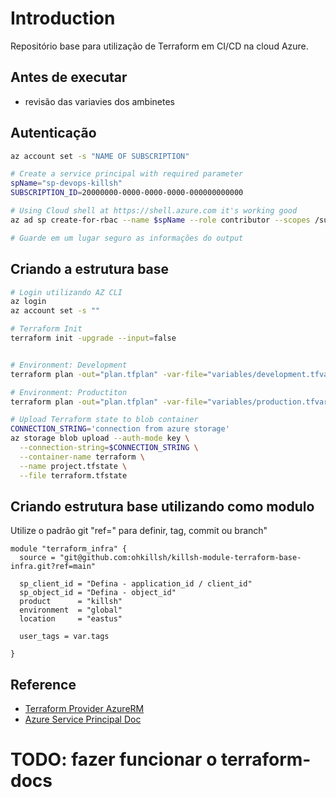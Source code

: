 # Introduction

Repositório base para utilização de Terraform em CI/CD na cloud Azure.

## Antes de executar

* revisão das variavies dos ambinetes

## Autenticação

```bash
az account set -s "NAME OF SUBSCRIPTION"
```

```bash
# Create a service principal with required parameter
spName="sp-devops-killsh"
SUBSCRIPTION_ID=20000000-0000-0000-0000-000000000000

# Using Cloud shell at https://shell.azure.com it's working good
az ad sp create-for-rbac --name $spName --role contributor --scopes /subscriptions/$SUBSCRIPTION_ID

# Guarde em um lugar seguro as informações do output
```

## Criando a estrutura base

```bash
# Login utilizando AZ CLI
az login 
az account set -s ""

# Terraform Init
terraform init -upgrade --input=false 


# Environment: Development
terraform plan -out="plan.tfplan" -var-file="variables/development.tfvars" -var sp_client_secret="00000000-1111-2222-3333-00000000"

# Environment: Productiton
terraform plan -out="plan.tfplan" -var-file="variables/production.tfvars"

# Upload Terraform state to blob container
CONNECTION_STRING='connection from azure storage'
az storage blob upload --auth-mode key \
  --connection-string=$CONNECTION_STRING \
  --container-name terraform \
  --name project.tfstate \
  --file terraform.tfstate 
```

## Criando estrutura base utilizando como modulo

Utilize o padrão git "ref=" para definir, tag, commit ou branch"

```hcl
module "terraform_infra" {
  source = "git@github.com:ohkillsh/killsh-module-terraform-base-infra.git?ref=main"

  sp_client_id = "Defina - application_id / client_id"
  sp_object_id = "Defina - object_id"
  product      = "killsh"
  environment  = "global"
  location     = "eastus"

  user_tags = var.tags

}

```

## Reference

* [Terraform Provider AzureRM](https://registry.terraform.io/providers/hashicorp/azurerm/latest/docs)
* [Azure Service Principal Doc](https://learn.microsoft.com/en-us/cli/azure/create-an-azure-service-principal-azure-cli)


# TODO: fazer funcionar o terraform-docs
